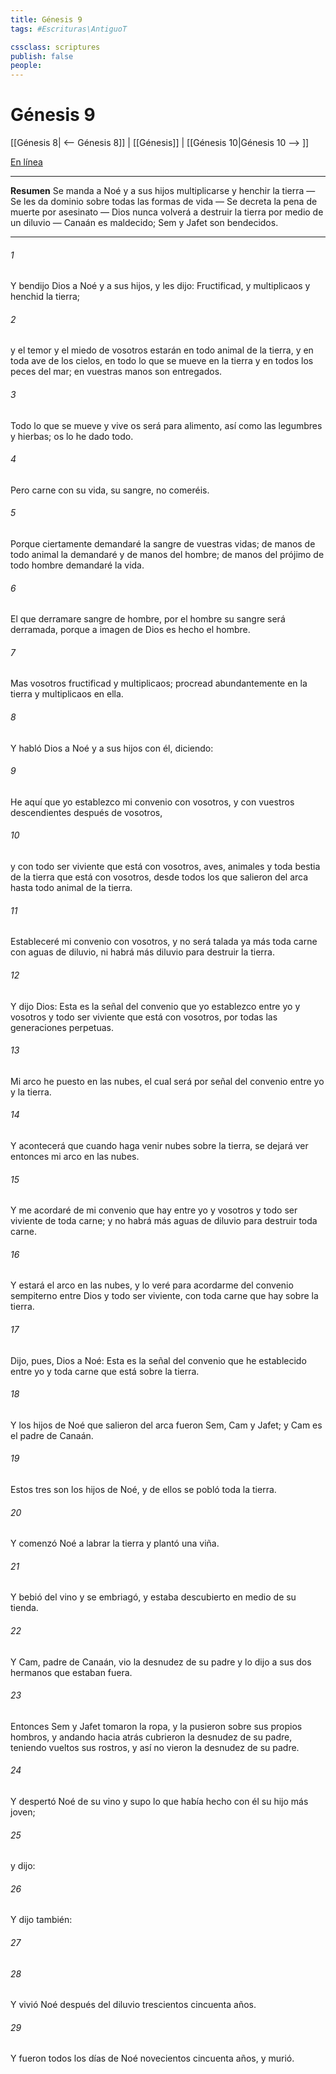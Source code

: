 ```yaml
---
title: Génesis 9
tags: #Escrituras\AntiguoT

cssclass: scriptures
publish: false
people:
---
```


# Génesis 9
[[Génesis 8| <-- Génesis 8]] | [[Génesis]] | [[Génesis 10|Génesis 10 --> ]]

[En línea](https://churchofjesuschrist.org/study/scriptures/ot/gen/9?lang=spa)

---
__Resumen__
Se manda a Noé y a sus hijos multiplicarse y henchir la tierra — Se les da dominio sobre todas las formas de vida — Se decreta la pena de muerte por asesinato — Dios nunca volverá a destruir la tierra por medio de un diluvio — Canaán es maldecido; Sem y Jafet son bendecidos.

---
###### 1 
Y bendijo Dios a Noé y a sus hijos, y les dijo: Fructificad, y multiplicaos y henchid la tierra;

###### 2 
y el temor y el miedo de vosotros estarán en todo animal de la tierra, y en toda ave de los cielos, en todo lo que se mueve en la tierra y en todos los peces del mar; en vuestras manos son entregados.

###### 3 
Todo lo que se mueve y vive os será para alimento, así como las legumbres y hierbas; os lo he dado todo.

###### 4 
Pero carne con su vida,  su sangre, no comeréis.

###### 5 
Porque ciertamente demandaré la sangre de vuestras vidas; de manos de todo animal la demandaré y de manos del hombre; de manos del prójimo de todo hombre demandaré la vida.

###### 6 
El que derramare sangre de hombre, por el hombre su sangre será derramada, porque a imagen de Dios es hecho el hombre.

###### 7 
Mas vosotros fructificad y multiplicaos; procread abundantemente en la tierra y multiplicaos en ella.

###### 8 
Y habló Dios a Noé y a sus hijos con él, diciendo:

###### 9 
He aquí que yo establezco mi convenio con vosotros, y con vuestros descendientes después de vosotros,

###### 10 
y con todo ser viviente que está con vosotros, aves, animales y toda bestia de la tierra que está con vosotros, desde todos los que salieron del arca hasta todo animal de la tierra.

###### 11 
Estableceré mi convenio con vosotros, y no será talada ya más toda carne con aguas de diluvio, ni habrá más diluvio para destruir la tierra.

###### 12 
Y dijo Dios: Esta es la señal del convenio que yo establezco entre yo y vosotros y todo ser viviente que está con vosotros, por todas las generaciones perpetuas.

###### 13 
Mi arco he puesto en las nubes, el cual será por señal del convenio entre yo y la tierra.

###### 14 
Y acontecerá que cuando haga venir nubes sobre la tierra, se dejará ver entonces mi arco en las nubes.

###### 15 
Y me acordaré de mi convenio que hay entre yo y vosotros y todo ser viviente de toda carne; y no habrá más aguas de diluvio para destruir toda carne.

###### 16 
Y estará el arco en las nubes, y lo veré para acordarme del convenio sempiterno entre Dios y todo ser viviente, con toda carne que hay sobre la tierra.

###### 17 
Dijo, pues, Dios a Noé: Esta es la señal del convenio que he establecido entre yo y toda carne que está sobre la tierra.

###### 18 
Y los hijos de Noé que salieron del arca fueron Sem, Cam y Jafet; y Cam es el padre de Canaán.

###### 19 
Estos tres son los hijos de Noé, y de ellos se pobló toda la tierra.

###### 20 
Y comenzó Noé a labrar la tierra y plantó una viña.

###### 21 
Y bebió del vino y se embriagó, y estaba descubierto en medio de su tienda.

###### 22 
Y Cam, padre de Canaán, vio la desnudez de su padre y lo dijo a sus dos hermanos que estaban fuera.

###### 23 
Entonces Sem y Jafet tomaron la ropa, y la pusieron sobre sus propios hombros, y andando hacia atrás cubrieron la desnudez de su padre, teniendo vueltos sus rostros, y así no vieron la desnudez de su padre.

###### 24 
Y despertó Noé de su vino y supo lo que había hecho con él su hijo más joven;

###### 25 
y dijo:

###### 26 
Y dijo también:

###### 27 


###### 28 
Y vivió Noé después del diluvio trescientos cincuenta años.

###### 29 
Y fueron todos los días de Noé novecientos cincuenta años, y murió.

